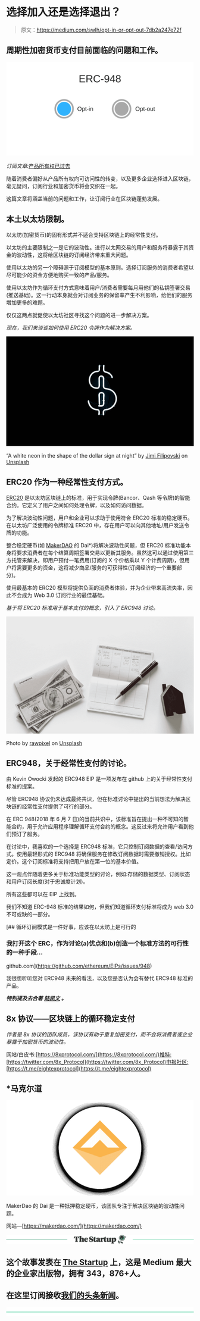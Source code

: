 # 选择加入还是选择退出？

> 原文：<https://medium.com/swlh/opt-in-or-opt-out-7db2a247e72f>

## 周期性加密货币支付目前面临的问题和工作。

![](img/f680bf71709b2e79164536ff3f00325c.png)

*订阅文章:*[产品所有权已过去](/8xprotocol/product-ownership-is-in-the-past-2c4dc5572f1f)

随着消费者偏好从产品所有权向可访问性的转变，以及更多企业选择进入区块链，毫无疑问，订阅行业和加密货币将会交织在一起。

这篇文章将涵盖当前的问题和工作，让订阅行业在区块链蓬勃发展。

## **本土以太坊限制。**

以太坊(加密货币)的固有形式并不适合支持区块链上的经常性支付。

以太坊的主要限制之一是它的波动性。进行以太网交易的用户和服务将暴露于其资金的波动性，这将给区块链的订阅经济带来重大问题。

使用以太坊的另一个障碍源于订阅模型的基本原则。选择订阅服务的消费者希望以尽可能少的资金方便地购买一致的产品/服务。

使用以太坊作为循环支付方式意味着用户/消费者需要每月用他们的私钥签署交易(推送基础)。这一行动本身就会对订阅业务的保留率产生不利影响，给他们的服务增加更多的难题。

仅仅这两点就促使以太坊社区寻找这个问题的进一步解决方案。

*现在，我们来谈谈如何使用 ERC20 令牌作为解决方案。*

![](img/3c4f007cc8fdd95ca4dfa5a8afdcaec4.png)

“A white neon in the shape of the dollar sign at night” by [Jimi Filipovski](https://unsplash.com/@jimiburg?utm_source=medium&utm_medium=referral) on [Unsplash](https://unsplash.com?utm_source=medium&utm_medium=referral)

## ERC20 作为一种经常性支付方式。

[ERC20](https://www.investopedia.com/news/what-erc20-and-what-does-it-mean-ethereum/) 是以太坊区块链上的标准，用于实现令牌(Bancor、Qash 等令牌)的智能合约。它定义了用户之间如何处理令牌，以及如何访问数据。

为了解决波动性问题，用户和企业可以求助于使用符合 ERC20 标准的稳定硬币。在以太坊广泛使用的令牌标准 ERC20 中，存在用户可以向其他地址/用户发送令牌的功能。

整合稳定硬币(如 [MakerDAO](https://medium.com/u/743224aba00c?source=post_page-----7db2a247e72f--------------------------------) 的 Dai*)将解决波动性问题，但 ERC20 标准功能本身将要求消费者在每个结算周期签署交易以更新其服务。虽然这可以通过使用第三方托管来解决，即用户预付一笔费用(订阅的 X 个价格乘以 Y 个计费周期)，但用户将需要更多的资金，这将减少商品/服务的可获得性(订阅经济的一个重要部分)。

使用最基本的 ERC20 模型将提供负面的消费者体验，并为企业带来高流失率，因此不会成为 Web 3.0 订阅行业的最佳基础。

*基于将 ERC20 标准用于基本支付的概念，引入了 ERC948 讨论。*

![](img/f67f877ad1d21c4572e328aa40e5b5e4.png)

Photo by [rawpixel](https://unsplash.com/@rawpixel?utm_source=medium&utm_medium=referral) on [Unsplash](https://unsplash.com?utm_source=medium&utm_medium=referral)

## **ERC948，关于经常性支付的讨论。**

由 Kevin Owocki 发起的 ERC948 EIP 是一项发布在 github 上的关于经常性支付标准的提案。

尽管 ERC948 协议仍未达成最终共识，但在标准讨论中提出的当前想法为解决区块链的经常性支付提供了可行的部分。

在 ERC 948(2018 年 6 月 7 日)的当前共识中，该标准旨在提出一种不可知的智能合约，用于允许应用程序理解循环支付合约的概念。这反过来将允许用户看到他们预订了服务。

在讨论中，我喜欢的一个选择是 ERC948 标准，它只控制订阅数据的查看/访问方式。使用最轻形式的 ERC948 将确保服务在修改订阅数据时需要撤销授权。比如定价。这个订阅标准将支持把用户放在第一位的基本价值。

这一观点伴随着更多关于标准功能类型的讨论，例如:存储的数据类型、订阅状态和用户订阅长度(对于忠诚度计划)。

所有这些都可以在 EIP 上找到。

我们不知道 ERC-948 标准的结果如何，但我们知道循环支付标准将成为 web 3.0 不可或缺的一部分。

[](https://github.com/ethereum/EIPs/issues/948) [## 循环订阅模式是一件好事，应该在以太坊上是可行的

### 我打开这个 ERC，作为讨论(a)优点和(b)创造一个标准方法的可行性的一种手段…

github.com](https://github.com/ethereum/EIPs/issues/948) 

我很想听听您对 ERC948 未来的看法，以及您是否认为会有替代 ERC948 标准的产品。

***特别提及去合著*** [***陆凯文***](https://medium.com/u/d81b0c185c2a?source=post_page-----7db2a247e72f--------------------------------) ***。***

## 8x 协议——区块链上的循环稳定支付

*作者是 8x 协议的团队成员，该协议有助于重复加密支付，而不会将消费者或企业暴露于加密货币的波动性。*

网站/白皮书:[https://8xprotocol.com/](https://8xprotocol.com/)推特:[https://twitter.com/8x_Protocol](https://twitter.com/8x_Protocol)电报社区:[https://t.me/eightexprotocol](https://t.me/eightexprotocol)

## *马克尔道

![](img/0ab5466ecf2ff1bd5a88ad945f8bb15f.png)

MakerDao 的 Dai 是一种抵押稳定硬币，该团队专注于解决区块链的波动性问题。

网站—[https://makerdao.com/](https://makerdao.com/)

[![](img/308a8d84fb9b2fab43d66c117fcc4bb4.png)](https://medium.com/swlh)

## 这个故事发表在 [The Startup](https://medium.com/swlh) 上，这是 Medium 最大的企业家出版物，拥有 343，876+人。

## 在这里订阅接收[我们的头条新闻](http://growthsupply.com/the-startup-newsletter/)。

[![](img/b0164736ea17a63403e660de5dedf91a.png)](https://medium.com/swlh)